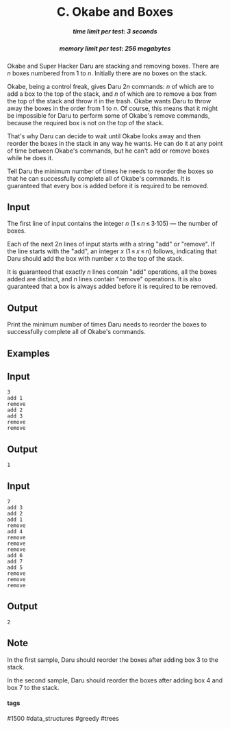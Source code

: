<h1 style='text-align: center;'> C. Okabe and Boxes</h1>

<h5 style='text-align: center;'>time limit per test: 3 seconds</h5>
<h5 style='text-align: center;'>memory limit per test: 256 megabytes</h5>

Okabe and Super Hacker Daru are stacking and removing boxes. There are *n* boxes numbered from 1 to *n*. Initially there are no boxes on the stack.

Okabe, being a control freak, gives Daru 2*n* commands: *n* of which are to add a box to the top of the stack, and *n* of which are to remove a box from the top of the stack and throw it in the trash. Okabe wants Daru to throw away the boxes in the order from 1 to *n*. Of course, this means that it might be impossible for Daru to perform some of Okabe's remove commands, because the required box is not on the top of the stack.

That's why Daru can decide to wait until Okabe looks away and then reorder the boxes in the stack in any way he wants. He can do it at any point of time between Okabe's commands, but he can't add or remove boxes while he does it.

Tell Daru the minimum number of times he needs to reorder the boxes so that he can successfully complete all of Okabe's commands. It is guaranteed that every box is added before it is required to be removed.

## Input

The first line of input contains the integer *n* (1 ≤ *n* ≤ 3·105) — the number of boxes.

Each of the next 2*n* lines of input starts with a string "add" or "remove". If the line starts with the "add", an integer *x* (1 ≤ *x* ≤ *n*) follows, indicating that Daru should add the box with number *x* to the top of the stack. 

It is guaranteed that exactly *n* lines contain "add" operations, all the boxes added are distinct, and *n* lines contain "remove" operations. It is also guaranteed that a box is always added before it is required to be removed.

## Output

Print the minimum number of times Daru needs to reorder the boxes to successfully complete all of Okabe's commands.

## Examples

## Input


```
3  
add 1  
remove  
add 2  
add 3  
remove  
remove  

```
## Output


```
1  

```
## Input


```
7  
add 3  
add 2  
add 1  
remove  
add 4  
remove  
remove  
remove  
add 6  
add 7  
add 5  
remove  
remove  
remove  

```
## Output


```
2  

```
## Note

In the first sample, Daru should reorder the boxes after adding box 3 to the stack.

In the second sample, Daru should reorder the boxes after adding box 4 and box 7 to the stack.



#### tags 

#1500 #data_structures #greedy #trees 